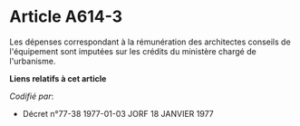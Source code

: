 # Article A614-3

Les dépenses correspondant à la rémunération des architectes conseils de l'équipement sont imputées sur les crédits du
ministère chargé de l'urbanisme.

**Liens relatifs à cet article**

_Codifié par_:

  - Décret n°77-38 1977-01-03 JORF 18 JANVIER 1977
